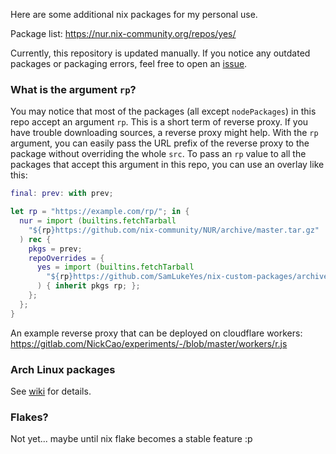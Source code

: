 Here are some additional nix packages for my personal use.

Package list: https://nur.nix-community.org/repos/yes/

Currently, this repository is updated manually. If you notice any outdated packages or packaging errors, feel free to open an [issue](https://github.com/SamLukeYes/nix-custom-packages/issues).
### What is the argument `rp`?
You may notice that most of the packages (all except `nodePackages`) in this repo accept an argument `rp`. This is a short term of reverse proxy. If you have trouble downloading sources, a reverse proxy might help. With the `rp` argument, you can easily pass the URL prefix of the reverse proxy to the package without overriding the whole `src`. To pass an `rp` value to all the packages that accept this argument in this repo, you can use an overlay like this:

```nix
final: prev: with prev;

let rp = "https://example.com/rp/"; in {
  nur = import (builtins.fetchTarball 
    "${rp}https://github.com/nix-community/NUR/archive/master.tar.gz"
  ) rec {
    pkgs = prev;
    repoOverrides = {
      yes = import (builtins.fetchTarball 
        "${rp}https://github.com/SamLukeYes/nix-custom-packages/archive/main.tar.gz"
      ) { inherit pkgs rp; };
    };
  };
}
```

An example reverse proxy that can be deployed on cloudflare workers: https://gitlab.com/NickCao/experiments/-/blob/master/workers/r.js
### Arch Linux packages

See [wiki](https://github.com/SamLukeYes/nix-custom-packages/wiki/Arch-Linux-packages) for details.

### Flakes?
Not yet... maybe until nix flake becomes a stable feature :p
